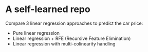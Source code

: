 # A self-learned repo
Compare 3 linear regression approaches to predict the car price:
- Pure linear regression
- Linear regression + RFE (Recursive Feature Elimination)
- Linear regression with multi-colinearity handling
